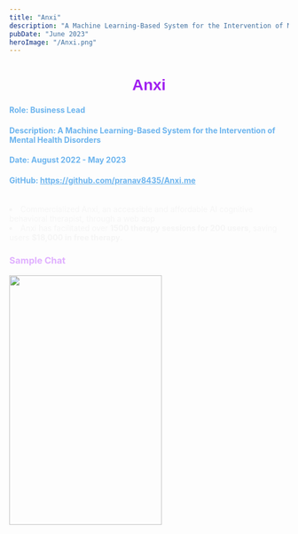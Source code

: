 ```yaml
---
title: "Anxi"
description: "A Machine Learning-Based System for the Intervention of Mental Health Disorders."
pubDate: "June 2023"
heroImage: "/Anxi.png"
---
```

<h1 style="text-align:center;color:#A020F0;font-family:Arial"><b>Anxi</b></h1>


<h4 style = "color:#6CB4EE;">Role: Business Lead </h4>
<h4 style = "color:#6CB4EE;">Description: A Machine Learning-Based System for the Intervention of Mental Health Disorders</h4>
<h4 style = "color:#6CB4EE;">Date: August 2022 - May 2023</h4>
<h4 style = "color:#6CB4EE;">GitHub: <a style = "color:#6CB4EE;" href="https://github.com/pranav8435/Anxi.me" target="_blank">https://github.com/pranav8435/Anxi.me</a></h4><br>








<li style="color:#F5F5F5;">Commercialized Anxi, an accessible and affordable AI cognitive behavioral therapist, through a web app <li

<li style="color:#F5F5F5;">Anxi has facilitated over <b>1500 therapy sessions for 200 users</b>, saving users <b>$18,000 in free therapy</b>.</li>

<h3 style = "color:#E0B0FF">Sample Chat </h3>

<style>
    .img {
        width: 275px;
        height: 450px;
    }

    .fullsize {
        border: 1px solid #272935;;
        z-index: 200;
        cursor: zoom-out;
        display: block;
        width: 400px;
        max-width: 1000px;
        height: 650px;
        position: fixed;
        left: 700px;
        top: 35px;
    }    
</style>

</head>

<body>
    <div id="gallery">
    <img src="\Anxiapp.png" class="img" id="img1" onclick="change (this)">
</div>
    <script>
            function change (element) {
                element.classList.toggle("fullsize");
            }
